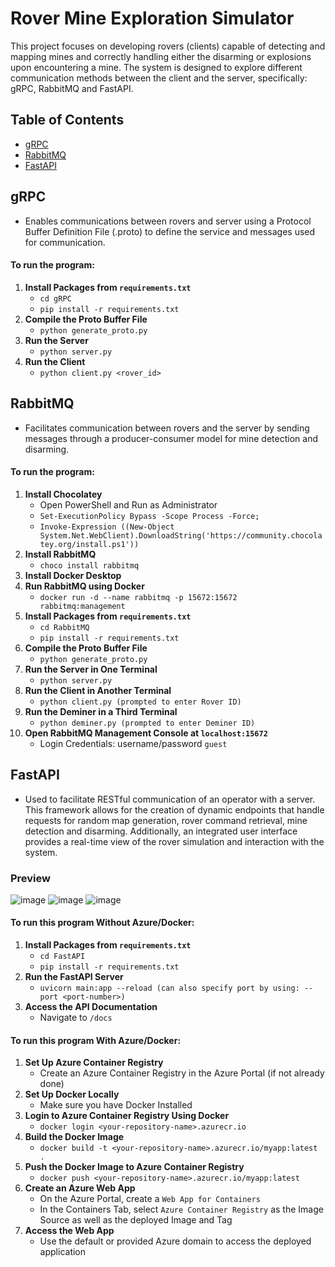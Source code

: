 # Rover Mine Exploration Simulator

This project focuses on developing rovers (clients) capable of detecting and mapping mines and correctly handling either the disarming or explosions upon encountering a mine. The system is designed to explore different communication methods between the client and the server, specifically: gRPC, RabbitMQ and FastAPI. 

## Table of Contents 
- [gRPC](#grpc)
- [RabbitMQ](#rabbitmq)
- [FastAPI](#fastapi)

## gRPC
- Enables communications between rovers and server using a Protocol Buffer Definition File (.proto) to define the service and messages used for communication. 

#### To run the program:
1. **Install Packages from `requirements.txt`**
    - `cd gRPC`
    - `pip install -r requirements.txt`
2. **Compile the Proto Buffer File**
    - `python generate_proto.py`
3. **Run the Server**
    - `python server.py`
4. **Run the Client**
    - `python client.py <rover_id>`

## RabbitMQ 
- Facilitates communication between rovers and the server by sending messages through a producer-consumer model for mine detection and disarming. 

#### To run the program:
1. **Install Chocolatey**
    - Open PowerShell and Run as Administrator 
    - `Set-ExecutionPolicy Bypass -Scope Process -Force;`
    - `Invoke-Expression ((New-Object System.Net.WebClient).DownloadString('https://community.chocolatey.org/install.ps1'))`
2. **Install RabbitMQ**
    - `choco install rabbitmq`
3. **Install Docker Desktop**
4. **Run RabbitMQ using Docker**
    - `docker run -d --name rabbitmq -p 15672:15672 rabbitmq:management`
5. **Install Packages from `requirements.txt`**
    - `cd RabbitMQ`
    - `pip install -r requirements.txt`
6. **Compile the Proto Buffer File**
    - `python generate_proto.py`
7. **Run the Server in One Terminal**
    - `python server.py`
8. **Run the Client in Another Terminal**
    - `python client.py (prompted to enter Rover ID)`
9. **Run the Deminer in a Third Terminal**
    - `python deminer.py (prompted to enter Deminer ID)`
10. **Open RabbitMQ Management Console at `localhost:15672`**
    - Login Credentials: username/password `guest` 

## FastAPI 
- Used to facilitate RESTful communication of an operator with a server. This framework allows for the creation of dynamic endpoints that handle requests for random map generation, rover command retrieval, mine detection and disarming. Additionally, an integrated user interface provides a real-time view of the rover simulation and interaction with the system. 

### Preview
![image](https://github.com/user-attachments/assets/06af282e-0a87-4250-8b9b-514a4aabb0b6)
![image](https://github.com/user-attachments/assets/3f57c706-418f-478f-9d39-10b5c3f63800)
![image](https://github.com/user-attachments/assets/e972de49-a583-4fb5-b1ff-f6dda8843784)

#### To run this program Without Azure/Docker: 
1. **Install Packages from `requirements.txt`**
    - `cd FastAPI`
    - `pip install -r requirements.txt`
2. **Run the FastAPI Server**
    - `uvicorn main:app --reload (can also specify port by using: --port <port-number>)`
3. **Access the API Documentation**
    - Navigate to `/docs`

#### To run this program With Azure/Docker: 
1. **Set Up Azure Container Registry**
    - Create an Azure Container Registry in the Azure Portal (if not already done)
2. **Set Up Docker Locally**
    - Make sure you have Docker Installed 
3. **Login to Azure Container Registry Using Docker**
    - `docker login <your-repository-name>.azurecr.io`
4. **Build the Docker Image** 
    - `docker build -t <your-repository-name>.azurecr.io/myapp:latest .`
5. **Push the Docker Image to Azure Container Registry**
    -  `docker push <your-repository-name>.azurecr.io/myapp:latest`
6. **Create an Azure Web App**
    - On the Azure Portal, create a `Web App for Containers`
    - In the Containers Tab, select `Azure Container Registry` as the Image Source as well as the deployed Image and Tag
7. **Access the Web App**
    - Use the default or provided Azure domain to access the deployed application
